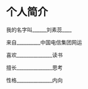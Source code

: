 # 个人简介

我的名字叫______刘素蕊____    

来自__________中国电信集团网运

喜欢_______________读书

擅长_______________思考

性格_______________内向
